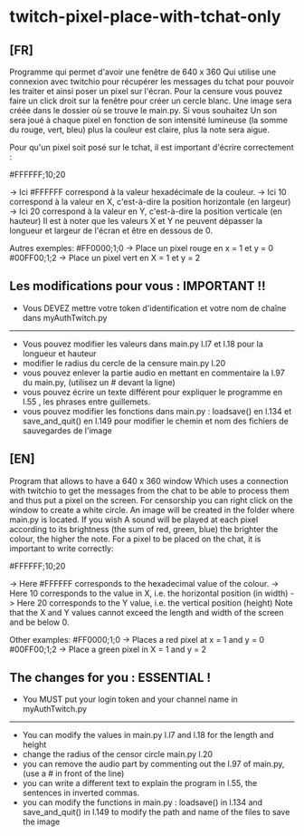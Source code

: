 # twitch-pixel-place-with-tchat-only

[FR]
-------------------------------------
Programme qui permet d'avoir une fenêtre de 640 x 360 
Qui utilise une connexion avec twitchio pour récupérer les messages du tchat pour pouvoir les traiter et ainsi poser un pixel sur l'écran.
Pour la censure vous pouvez faire un click droit sur la fenêtre pour créer un cercle blanc.
Une image sera créée dans le dossier où se trouve le main.py. Si vous souhaitez 
Un son sera joué à chaque pixel en fonction de son intensité lumineuse (la somme du rouge, vert, bleu) plus la couleur est claire, plus la note sera aigue.

Pour qu'un pixel soit posé sur le tchat, il est important d'écrire correctement :

#FFFFFF;10;20

-> Ici #FFFFFF correspond à la valeur hexadécimale de la couleur.
-> Ici 10 correspond à la valeur en X, c'est-à-dire la position horizontale (en largeur)
-> Ici 20 correspond à la valeur en Y, c'est-à-dire la position verticale (en hauteur)
Il est à noter que les valeurs X et Y ne peuvent dépasser la longueur et largeur de l'écran et être en dessous de 0.

Autres exemples:
#FF0000;1;0 -> Place un pixel rouge en x = 1 et y = 0
#00FF00;1;2 -> Place un pixel vert en X = 1 et y = 2

Les modifications pour vous : 
IMPORTANT !!
-------------------------------------
- Vous DEVEZ mettre votre token d'identification et votre nom de chaîne dans myAuthTwitch.py 
-------------------------------------
- Vous pouvez modifier les valeurs dans main.py l.l7 et l.18 pour la longueur et hauteur
- modifier le radius du cercle de la censure main.py l.20
- vous pouvez enlever la partie audio en mettant en commentaire la l.97 du main.py, (utilisez un # devant la ligne)
- vous pouvez écrire un texte différent pour expliquer le programme en l.55 , les phrases entre guillemets.
- vous pouvez modifier les fonctions dans main.py : loadsave() en l.134 et save_and_quit() en l.149 pour modifier le chemin et nom des fichiers de sauvegardes de l'image

[EN]
-------------------------------------
Program that allows to have a 640 x 360 window
Which uses a connection with twitchio to get the messages from the chat to be able to process them and thus put a pixel on the screen.
For censorship you can right click on the window to create a white circle.
An image will be created in the folder where main.py is located. If you wish 
A sound will be played at each pixel according to its brightness (the sum of red, green, blue) the brighter the colour, the higher the note.
For a pixel to be placed on the chat, it is important to write correctly:

#FFFFFF;10;20

-> Here #FFFFFF corresponds to the hexadecimal value of the colour.
-> Here 10 corresponds to the value in X, i.e. the horizontal position (in width)
-> Here 20 corresponds to the Y value, i.e. the vertical position (height)
Note that the X and Y values cannot exceed the length and width of the screen and be below 0.



Other examples:
#FF0000;1;0 -> Places a red pixel at x = 1 and y = 0
#00FF00;1;2 -> Place a green pixel in X = 1 and y = 2



The changes for you : 
ESSENTIAL !
-------------------------------------
- You MUST put your login token and your channel name in myAuthTwitch.py 
-------------------------------------
- You can modify the values in main.py l.l7 and l.18 for the length and height
- change the radius of the censor circle main.py l.20
- you can remove the audio part by commenting out the l.97 of main.py, (use a # in front of the line)
- you can write a different text to explain the program in l.55, the sentences in inverted commas.
- you can modify the functions in main.py : loadsave() in l.134 and save_and_quit() in l.149 to modify the path and name of the files to save the image
